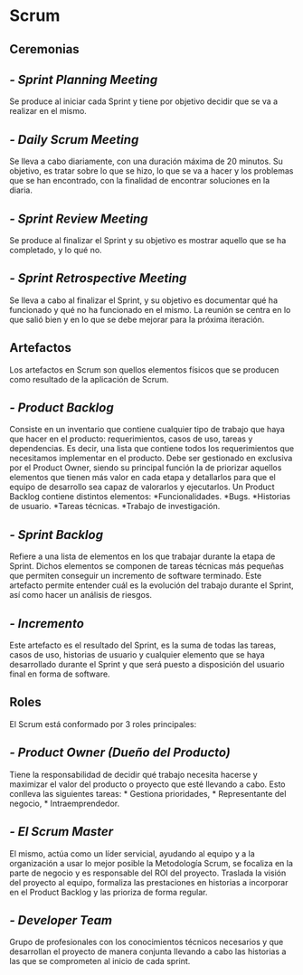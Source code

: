  # Scrum
##  Ceremonias
## ***- Sprint Planning Meeting***
Se produce al iniciar cada Sprint y tiene por objetivo decidir que se va a realizar en el mismo.
## ***- Daily Scrum Meeting***
Se lleva a cabo diariamente, con una duración máxima de 20 minutos. Su objetivo, es tratar sobre lo que se hizo, lo que se va a hacer y los problemas que se han encontrado, con la finalidad de encontrar soluciones en la diaria.
 ## ***- Sprint Review Meeting*** 
 Se produce al finalizar el Sprint y su objetivo es mostrar aquello que se ha completado, y lo qué no.
 ## ***- Sprint Retrospective Meeting***
  Se lleva a cabo al finalizar el Sprint, y su objetivo es documentar qué ha funcionado y qué no ha funcionado en el mismo. La reunión se centra en lo que salió bien y en lo que se debe mejorar para la próxima iteración.

## Artefactos
 Los artefactos en Scrum son quellos elementos físicos que se producen como resultado de la aplicación de Scrum.
 ## ***- Product Backlog***
 Consiste en un inventario que contiene cualquier tipo de trabajo que haya que hacer en el producto: requerimientos, casos de uso, tareas y dependencias. Es decir, una lista que contiene todos los requerimientos que necesitamos implementar en el producto. Debe ser gestionado en exclusiva por el Product Owner, siendo su principal función la de priorizar aquellos elementos que tienen más valor en cada etapa y detallarlos para que el equipo de desarrollo sea capaz de valorarlos y ejecutarlos.
 Un Product Backlog contiene distintos elementos:
*Funcionalidades.
*Bugs.
*Historias de usuario.
*Tareas técnicas.
*Trabajo de investigación.
## ***- Sprint Backlog***
Refiere a una lista de elementos en los que trabajar durante la etapa de Sprint. Dichos elementos se componen de tareas técnicas más pequeñas que permiten conseguir un incremento de software terminado. Este artefacto permite entender cuál es la evolución del trabajo durante el Sprint, así como hacer un análisis de riesgos.
## ***- Incremento***
Este artefacto es el resultado del Sprint, es la suma de todas las tareas, casos de uso, historias de usuario y cualquier elemento que se haya desarrollado durante el Sprint y que será puesto a disposición del usuario final en forma de software.
## Roles
El Scrum está conformado por 3 roles principales: 
## ***-  Product Owner (Dueño del Producto)***
Tiene la responsabilidad de decidir qué trabajo necesita hacerse y maximizar el valor del producto o proyecto que esté llevando a cabo. Esto conlleva las siguientes tareas: * Gestiona prioridades, * Representante del negocio, * Intraemprendedor.
## ***-  El Scrum Master***
El mismo, actúa como un líder servicial, ayudando al equipo y a la organización a usar lo mejor posible  la Metodología Scrum, se focaliza en la parte de negocio y es responsable del ROI del proyecto. Traslada la visión del proyecto al equipo, formaliza las prestaciones en historias a incorporar en el Product Backlog y las prioriza de forma regular.
## ***- Developer Team***
Grupo de profesionales con los conocimientos técnicos necesarios y que desarrollan el proyecto de manera conjunta llevando a cabo las historias a las que se comprometen al inicio de cada sprint.
